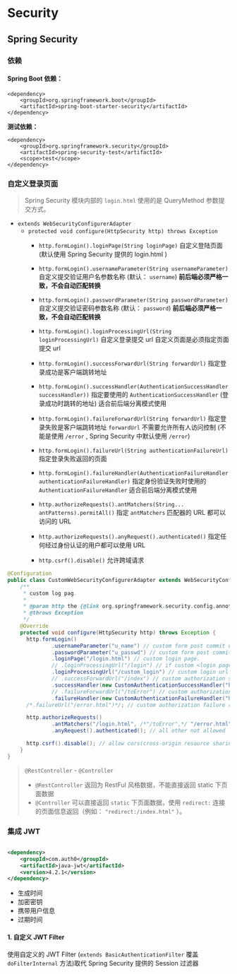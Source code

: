 # Security

## Spring Security

### 依赖

#### Spring Boot 依赖：

```shell
<dependency>
    <groupId>org.springframework.boot</groupId>
    <artifactId>spring-boot-starter-security</artifactId>
</dependency>
```

**测试依赖：**
```shell
<dependency>
    <groupId>org.springframework.security</groupId>
    <artifactId>spring-security-test</artifactId>
    <scope>test</scope>
</dependency>
```

### 自定义登录页面

> Spring Security 模块内部的 `login.html` 使用的是 QueryMethod 参数提交方式。

* `extends WebSecurityConfigurerAdapter` 
  * `protected void configure(HttpSecurity http) throws Exception`
    * `http.formLogin().loginPage(String loginPage)` 自定义登陆页面 (默认使用 Spring Security 提供的 login.html )
    * `http.formLogin().usernameParameter(String usernameParameter)` 自定义提交验证用户名参数名称 (默认： `username`) **前后端必须严格一致，不会自动匹配转换**
    * `http.formLogin().passwordParameter(String passwordParameter)` 自定义提交验证密码参数名称 (默认： `password`) **前后端必须严格一致，不会自动匹配转换**
    * `http.formLogin().loginProcessingUrl(String loginProcessingUrl)` 自定义登录提交 url 自定义页面是必须指定页面提交 url
    * `http.formLogin().successForwardUrl(String forwardUrl)` 指定登录成功是客户端跳转地址
    * `http.formLogin().successHandler(AuthenticationSuccessHandler successHandler))`  指定要使用的 `AuthenticationSuccessHandler` (登录成功时跳转的地址) 适合前后端分离模式使用
    * `http.formLogin().failureForwardUrl(String forwardUrl)` 指定登录失败是客户端跳转地址 `forwardUrl` 不需要允许所有人访问控制 (不能是使用 `/error` , Spring Security 中默认使用 `/error`)
    * `http.formLogin().failureUrl(String authenticationFailureUrl)` 指定登录失败返回的页面
    * `http.formLogin().failureHandler(AuthenticationFailureHandler authenticationFailureHandler)` 指定身份验证失败时使用的 `AuthenticationFailureHandler` 适合前后端分离模式使用
    
    * `http.authorizeRequests().antMatchers(String... antPatterns).permitAll()` 指定 `antMatchers` 匹配器的 URL 都可以访问的 URL
    * `http.authorizeRequests().anyRequest().authenticated()` 指定任何经过身份认证的用户都可以使用 URL
    
    * `http.csrf().disable()` 允许跨域请求

```java
@Configuration
public class CustomWebSecurityConfigurerAdapter extends WebSecurityConfigurerAdapter {
    /**
     * custom log pag.
     *
     * @param http the {@link org.springframework.security.config.annotation.web.builders.HttpSecurity} to modify
     * @throws Exception
     */
    @Override
    protected void configure(HttpSecurity http) throws Exception {
      http.formLogin()
              .usernameParameter("u_name") // custom form post commit username
              .passwordParameter("u_passwd") // custom form post commit password
              .loginPage("/login.html") // custom login page.
              // .loginProcessingUrl("/login") // if custom <login page> must default login post url(if not will error:302), </login> is default in spring security UsernamePasswordAuthenticationFilter.java.
              .loginProcessingUrl("/custom_login") // custom login url
              // .successForwardUrl("/index") // custom authorization successful client request url, only use path in controller, can not use <index.html>
              .successHandler(new CustomAuthenticationSuccessHandler("http://192.168.99.57/index.html"))
              // .failureForwardUrl("/toError") // custom authorization failure client request url, can not use '/error' path, has been used in spring security.
              .failureHandler(new CustomAuthenticationFailureHandler("http://192.168.99.57/error.html"))
      /*.failureUrl("/error.html")*/; // custom authorization failure return error pag

      http.authorizeRequests()
              .antMatchers("/login.html", /*"/toError",*/ "/error.html").permitAll() // allow access '/login.html' '/toError' '/error.html'
              .anyRequest().authenticated(); // all other not allowed

      http.csrf().disable(); // allow cors(cross-origin resource sharing)
    }
}
```

> `@RestController` - `@Controller`
> 
> * `@RestController` 返回为 RestFul 风格数据，不能直接返回 static 下页面数据
> * `@Controller` 可以直接返回 `static` 下页面数据，使用 `redirect:` 连接的页面信息返回（例如： `"redirect:/index.html"` ）。

### 集成 JWT

```xml

<dependency>
    <groupId>com.auth0</groupId>
    <artifactId>java-jwt</artifactId>
    <version>4.2.1</version>
</dependency>
```

* 生成时间
* 加密密钥
* 携带用户信息
* 过期时间

#### 1. 自定义 JWT Filter

使用自定义的 JWT Filter (`extends BasicAuthenticationFilter` 覆盖 `doFilterInternal` 方法)取代 Spring Security 提供的 Session 过滤器
